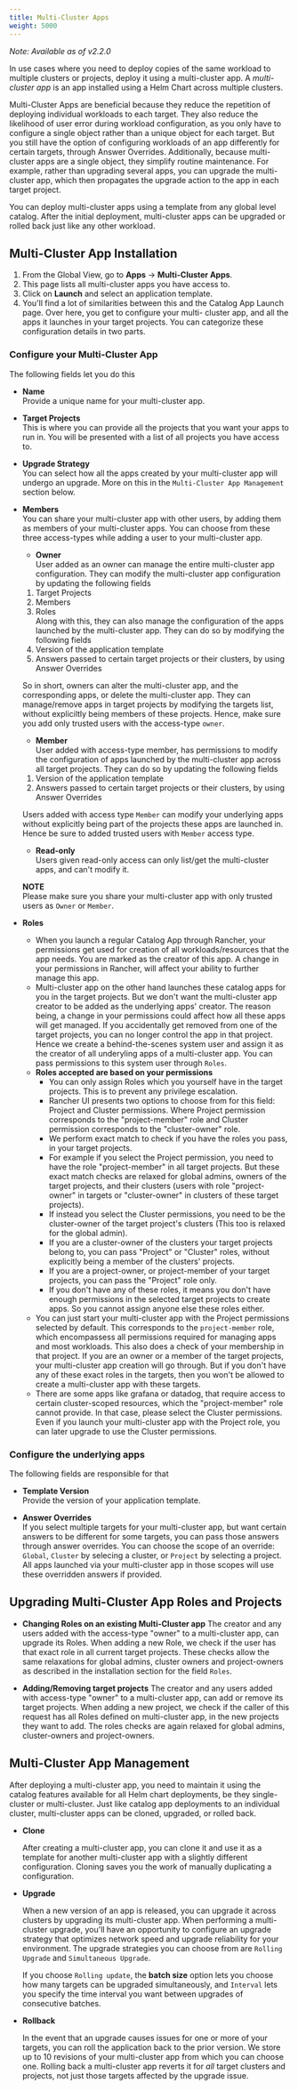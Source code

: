 ```yaml
---
title: Multi-Cluster Apps
weight: 5000
---
```

_Note: Available as of v2.2.0_

In use cases where you need to deploy copies of the same workload to multiple clusters or projects, deploy it using a multi-cluster app. A _multi-cluster app_ is an app installed using a Helm Chart across multiple clusters.

Multi-Cluster Apps are beneficial because they reduce the repetition of deploying individual workloads to each target. They also reduce the likelihood of user error during workload configuration, as you only have to configure a single object rather than a unique object for each target. But you still have the option of configuring workloads of an app differently for certain targets, through Answer Overrides. Additionally, because multi-cluster apps are a single object, they simplify routine maintenance. For example, rather than upgrading several apps, you can upgrade the multi-cluster app, which then propagates the upgrade action to the app in each target project.

You can deploy multi-cluster apps using a template from any global level catalog. After the initial deployment, multi-cluster apps can be upgraded or rolled back just like any other workload.


## Multi-Cluster App Installation

1. From the Global View, go to **Apps** -> **Multi-Cluster Apps**.
2. This page lists all multi-cluster apps you have access to.
3. Click on **Launch** and select an application template.
4. You'll find a lot of similarities between this and the Catalog App Launch page. Over here, you get to configure your multi- cluster app, and all the apps it launches in your target projects.
You can categorize these configuration details in two parts.

### Configure your Multi-Cluster App
The following fields let you do this

- **Name**  
Provide a unique name for your multi-cluster app.

- **Target Projects**  
This is where you can provide all the projects that you want your apps to run in. You will be presented with a list of all projects you have access to.

- **Upgrade Strategy**  
You can select how all the apps created by your multi-cluster app will undergo an upgrade. More on this in the `Multi-Cluster App Management` section below.

- **Members**  
You can share your multi-cluster app with other users, by adding them as members of your multi-cluster apps.
You can choose from these three access-types while adding a user to your multi-cluster app.

	- **Owner**  
	 User added as an owner can manage the entire multi-cluster app configuration. They can modify the multi-cluster app configuration by updating the following fields  
	 1. Target Projects  
	 2. Members  
	 3. Roles   
	 Along with this, they can also manage the configuration of the apps launched by the multi-cluster app. They can do so by modifying the following fields  
	 1. Version of the application template  
	 2. Answers passed to certain target projects or their clusters, by using Answer Overrides

	 So in short, owners can alter the multi-cluster app, and the corresponding apps, or delete the multi-cluster app. They can  manage/remove apps in target projects by modifying the targets list, without expliciltly being members of these projects. Hence, make sure you add only trusted users with the access-type `owner`.

	- **Member**  
	 User added with access-type member, has permissions to modify the configuration of apps launched by the multi-cluster app across all target projects. They can do so by updating the following fields  
	 1. Version of the application template  
	 2. Answers passed to certain target projects or their clusters, by using Answer Overrides

	 Users added with access type `Member` can modify your underlying apps without explicitly being part of the projects these apps are launched in. Hence be sure to added trusted users with `Member` access type.

	- **Read-only**  
	 Users given read-only access can only list/get the multi-cluster apps, and can't modify it.

	**NOTE**  
Please make sure you share your multi-cluster app with only trusted users as `Owner` or `Member`.

- **Roles**  
	- When you launch a regular Catalog App through Rancher, your permissions get used for creation of all workloads/resources that the app needs. You are marked as the creator of this app. A change in your permissions in Rancher, will affect your ability to further manage this app.
	- Multi-cluster app on the other hand launches these catalog apps for you in the target projects. But we don't want the multi-cluster app creator to be added as the underlying apps' creator. The reason being, a change in your permissions could affect how all these apps will get managed. If you accidentally get removed from one of the target projects, you can no longer control the app in that project.
	Hence we create a behind-the-scenes system user and assign it as the creator of all underyling apps of a multi-cluster app.
	You can pass permissions to this system user through `Roles`.
	- **Roles accepted are based on your permissions**
		- You can only assign Roles which you yourself have in the target projects. This is to prevent any privilege escalation.
		- Rancher UI presents two options to choose from for this field: Project and Cluster permissions. Where Project permission corresponds to the "project-member" role and Cluster permission corresponds to the "cluster-owner" role.
		- We perform exact match to check if you have the roles you pass, in your target projects.
		- For example if you select the Project permission, you need to have the role "project-member" in all target projects. But these exact match checks are relaxed for global admins, owners of the target projects, and their clusters (users with role "project-owner" in targets or "cluster-owner" in clusters of these target projects).
		- If instead you select the Cluster permissions, you need to be the cluster-owner of the target project's clusters (This too is relaxed for the global admin).
		- If you are a cluster-owner of the clusters your target projects belong to, you can pass "Project" or "Cluster" roles, without explicitly being a member of the clusters' projects.
		- If you are a project-owner, or project-member of your target projects, you can pass the "Project" role only.
		- If you don't have any of these roles, it means you don't have enough permissions in the selected target projects to create apps. So you cannot assign anyone else these roles either.
	- You can just start your multi-cluster app with the Project permissions selected by default. This corresponds to the `project-member` role, which encompassess all permissions required for managing apps and most workloads. This also does a check of your membership in that project. If you are an owner or a member of the target projects, your multi-cluster app creation will go through. But if you don't have any of these exact roles in the targets, then you won't be allowed to create a multi-cluster app with these targets.
	- There are some apps like grafana or datadog, that require access to certain cluster-scoped resources, which the "project-member" role cannot provide. In that case, please select the Cluster permissions. Even if you launch your multi-cluster app with the Project role, you can later upgrade to use the Cluster permissions.

### Configure the underlying apps
The following fields are responsible for that

- **Template Version**  
Provide the version of your application template.

- **Answer Overrides**  
If you select multiple targets for your multi-cluster app, but want certain answers to be different for some targets, you can pass those answers through answer overrides. You can choose the scope of an override: `Global`, `Cluster` by selecing a cluster, or `Project` by selecting a project. All apps launched via your multi-cluster app in those scopes will use these overridden answers if provided.

## Upgrading Multi-Cluster App Roles and Projects  

- **Changing Roles on an existing Multi-Cluster app**
The creator and any users added with the access-type "owner" to a multi-cluster app, can upgrade its Roles. When adding a new Role, we check if the user has that exact role in all current target projects. These checks allow the same relaxations for global admins, cluster owners and project-owners as described in the installation section for the field `Roles`.

- **Adding/Removing target projects**
The creator and any users added with access-type "owner" to a multi-cluster app, can add or remove its target projects. When adding a new project, we check if the caller of this request has all Roles defined on multi-cluster app, in the new projects they want to add. The roles checks are again relaxed for global admins, cluster-owners and project-owners.


## Multi-Cluster App Management

After deploying a multi-cluster app, you need to maintain it using the catalog features available for all Helm chart deployments, be they single-cluster or multi-cluster. Just like catalog app deployments to an individual cluster, multi-cluster apps can be cloned, upgraded, or rolled back.

- **Clone**

    After creating a multi-cluster app, you can clone it and use it as a template for another multi-cluster app with a slightly different configuration. Cloning saves you the work of manually duplicating a configuration.

- **Upgrade**

    When a new version of an app is released, you can upgrade it across clusters by upgrading its multi-cluster app. When performing a multi-cluster upgrade, you'll have an opportunity to configure an upgrade strategy that optimizes network speed and upgrade reliability for your environment. The upgrade strategies you can choose from are `Rolling Upgrade` and `Simultaneous Upgrade`.

    If you choose `Rolling update`, the **batch size** option lets you choose how many targets can be upgraded simultaneously, and `Interval` lets you specify the time interval you want between upgrades of consecutive batches.

- **Rollback**

    In the event that an upgrade causes issues for one or more of your targets, you can roll the application back to the prior version. We store up to 10 revisions of your multi-cluster app from which you can choose one. Rolling back a multi-cluster app reverts it for _all_ target clusters and projects, not just those targets affected by the upgrade issue.
